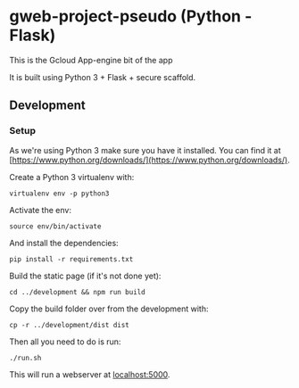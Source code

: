 # gweb-project-pseudo (Python - Flask)

This is the Gcloud App-engine bit of the app

It is built using Python 3 + Flask + secure scaffold.

## Development

### Setup

As we're using Python 3 make sure you have it
installed. You can find it at
[https://www.python.org/downloads/](https://www.python.org/downloads/).

Create a Python 3 virtualenv with:

    virtualenv env -p python3

Activate the env:

    source env/bin/activate

And install the dependencies:

    pip install -r requirements.txt

Build the static page (if it's not done yet):

    cd ../development && npm run build

Copy the build folder over from the development with:

    cp -r ../development/dist dist

Then all you need to do is run:

    ./run.sh

This will run a webserver at
[localhost:5000](localhost:5000).


